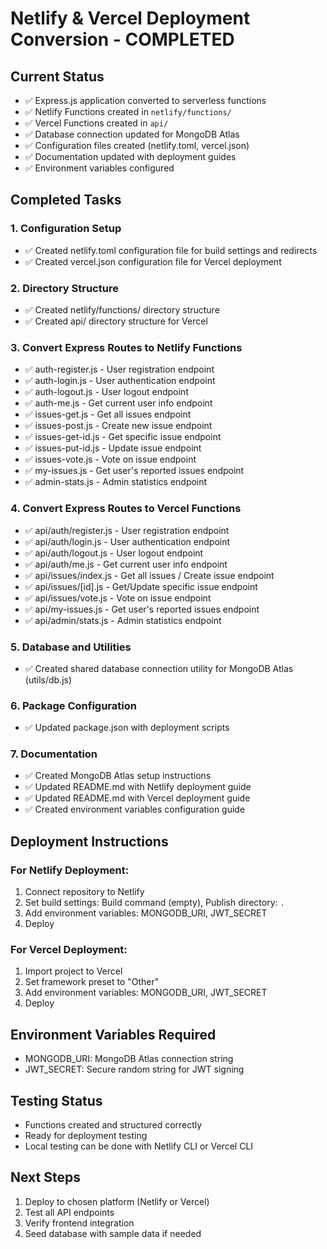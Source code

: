 # Netlify & Vercel Deployment Conversion - COMPLETED

## Current Status
- ✅ Express.js application converted to serverless functions
- ✅ Netlify Functions created in `netlify/functions/`
- ✅ Vercel Functions created in `api/`
- ✅ Database connection updated for MongoDB Atlas
- ✅ Configuration files created (netlify.toml, vercel.json)
- ✅ Documentation updated with deployment guides
- ✅ Environment variables configured

## Completed Tasks

### 1. Configuration Setup
- ✅ Created netlify.toml configuration file for build settings and redirects
- ✅ Created vercel.json configuration file for Vercel deployment

### 2. Directory Structure
- ✅ Created netlify/functions/ directory structure
- ✅ Created api/ directory structure for Vercel

### 3. Convert Express Routes to Netlify Functions
- ✅ auth-register.js - User registration endpoint
- ✅ auth-login.js - User authentication endpoint
- ✅ auth-logout.js - User logout endpoint
- ✅ auth-me.js - Get current user info endpoint
- ✅ issues-get.js - Get all issues endpoint
- ✅ issues-post.js - Create new issue endpoint
- ✅ issues-get-id.js - Get specific issue endpoint
- ✅ issues-put-id.js - Update issue endpoint
- ✅ issues-vote.js - Vote on issue endpoint
- ✅ my-issues.js - Get user's reported issues endpoint
- ✅ admin-stats.js - Admin statistics endpoint

### 4. Convert Express Routes to Vercel Functions
- ✅ api/auth/register.js - User registration endpoint
- ✅ api/auth/login.js - User authentication endpoint
- ✅ api/auth/logout.js - User logout endpoint
- ✅ api/auth/me.js - Get current user info endpoint
- ✅ api/issues/index.js - Get all issues / Create issue endpoint
- ✅ api/issues/[id].js - Get/Update specific issue endpoint
- ✅ api/issues/vote.js - Vote on issue endpoint
- ✅ api/my-issues.js - Get user's reported issues endpoint
- ✅ api/admin/stats.js - Admin statistics endpoint

### 5. Database and Utilities
- ✅ Created shared database connection utility for MongoDB Atlas (utils/db.js)

### 6. Package Configuration
- ✅ Updated package.json with deployment scripts

### 7. Documentation
- ✅ Created MongoDB Atlas setup instructions
- ✅ Updated README.md with Netlify deployment guide
- ✅ Updated README.md with Vercel deployment guide
- ✅ Created environment variables configuration guide

## Deployment Instructions

### For Netlify Deployment:
1. Connect repository to Netlify
2. Set build settings: Build command (empty), Publish directory: `.`
3. Add environment variables: MONGODB_URI, JWT_SECRET
4. Deploy

### For Vercel Deployment:
1. Import project to Vercel
2. Set framework preset to "Other"
3. Add environment variables: MONGODB_URI, JWT_SECRET
4. Deploy

## Environment Variables Required
- MONGODB_URI: MongoDB Atlas connection string
- JWT_SECRET: Secure random string for JWT signing

## Testing Status
- Functions created and structured correctly
- Ready for deployment testing
- Local testing can be done with Netlify CLI or Vercel CLI

## Next Steps
1. Deploy to chosen platform (Netlify or Vercel)
2. Test all API endpoints
3. Verify frontend integration
4. Seed database with sample data if needed
